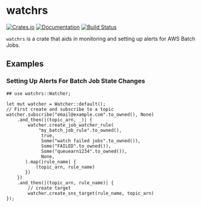 # watchrs

[![Crates.io](https://img.shields.io/crates/v/watchrs.svg)](https://crates.io/crates/watchrs)
[![Documentation](https://docs.rs/watchrs/badge.svg)](https://docs.rs/watchrs/)
[![Build Status](https://travis-ci.org/itsHabib/watchrs.svg?branch=master)](https://travis-ci.org/itsHabib/watchrs)

`watchrs` is a crate that aids in monitoring and setting up alerts for AWS Batch Jobs.

## Examples

### Setting Up Alerts For Batch Job State Changes
```rust, no_run
## use watchrs::Watcher;

let mut watcher = Watcher::default();
// First create and subscribe to a topic
watcher.subscribe("email@example.com".to_owned(), None)
    .and_then(|(topic_arn, _)| {
        watcher.create_job_watcher_rule(
            "my_batch_job_rule".to_owned(),
             true,
             Some("watch failed jobs".to_owned()),
             Some("FAILED".to_owned()),
             Some("queuearn1234".to_owned()),
             None,
       ).map(|rule_name| {
           (topic_arn, rule_name)
       })
    })
    .and_then(|(topic_arn, rule_name)| {
        // create target
        watcher.create_sns_target(rule_name, topic_arn)
});
